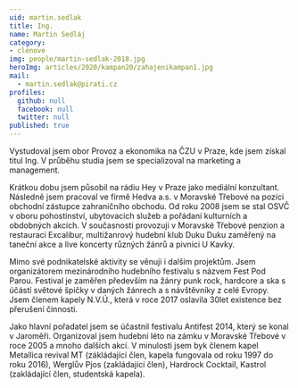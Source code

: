 ```yaml
---
uid: martin.sedlak
title: Ing.
name: Martin Sedláj
category:
- clenove
img: people/martin-sedlak-2018.jpg
heroImg: articles/2020/kampan20/zahajenikampan1.jpg
mail:
  - martin.sedlak@pirati.cz
profiles:
  github: null
  facebook: null
  twitter: null
published: true
---
```

Vystudoval jsem obor Provoz a ekonomika na ČZU v Praze, kde jsem získal titul Ing. V průběhu studia jsem se specializoval na marketing a management.

Krátkou dobu jsem působil na rádiu Hey v Praze jako mediální konzultant. Následně jsem pracoval ve firmě Hedva a.s. v Moravské Třebové na pozici obchodní zástupce zahraničního obchodu. Od roku 2008 jsem se stal OSVČ v oboru pohostinství, ubytovacích služeb a pořádaní kulturních a obdobných akcích. V současnosti provozuji v Moravské Třebové penzion a restauraci Excalibur, multižanrový hudební klub Duku Duku zaměřený na taneční akce a live koncerty různých žánrů a pivnici U Kavky.

Mimo své podnikatelské aktivity se věnuji i dalším projektům. Jsem organizátorem mezinárodního hudebního festivalu s názvem Fest Pod Parou. Festival je zaměřen především na žánry punk rock, hardcore a ska s účástí světové špičky v daných žánrech a s návštěvníky z celé Evropy. Jsem členem kapely N.V.Ú., která v roce 2017 oslavila 30let existence bez přerušení činnosti.

Jako hlavní pořadatel jsem se účastnil festivalu Antifest 2014, který se konal v Jaroměři. Organizoval jsem hudební léto na zámku v Moravské Třebové v roce 2005 a mnoho dalších akcí. V minulosti jsem byk členem kapel Metallica revival MT (zákládající člen, kapela fungovala od roku 1997 do roku 2016), Werglův Pjos (zakládající člen), Hardrock Cocktail, Kastrol (zakládající člen, studentská kapela).

